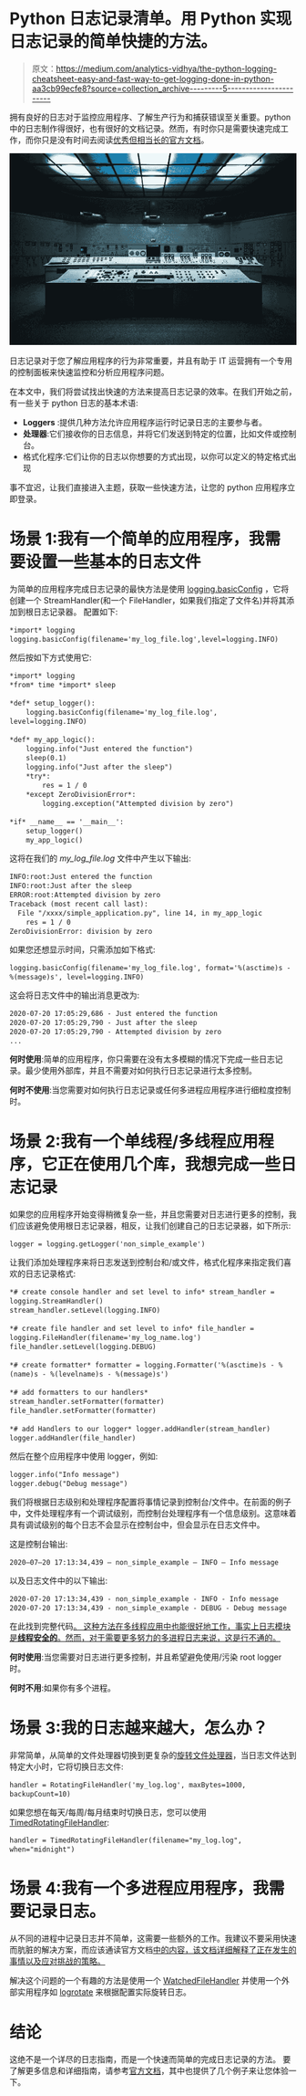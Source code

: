 # Python 日志记录清单。用 Python 实现日志记录的简单快捷的方法。

> 原文：<https://medium.com/analytics-vidhya/the-python-logging-cheatsheet-easy-and-fast-way-to-get-logging-done-in-python-aa3cb99ecfe8?source=collection_archive---------5----------------------->

拥有良好的日志对于监控应用程序、了解生产行为和捕获错误至关重要。python 中的日志制作得很好，也有很好的文档记录。然而，有时你只是需要快速完成工作，而你只是没有时间去阅读[优秀但相当长的官方文档](https://docs.python.org/3/howto/logging.html)。

![](img/a5153bb899b16438fc8c4464b4b3037a.png)

日志记录对于您了解应用程序的行为非常重要，并且有助于 IT 运营拥有一个专用的控制面板来快速监控和分析应用程序问题。

在本文中，我们将尝试找出快速的方法来提高日志记录的效率。在我们开始之前，有一些关于 python 日志的基本术语:

*   **Loggers** :提供几种方法允许应用程序运行时记录日志的主要参与者。
*   **处理器**:它们接收你的日志信息，并将它们发送到特定的位置，比如文件或控制台。
*   格式化程序:它们让你的日志以你想要的方式出现，以你可以定义的特定格式出现

事不宜迟，让我们直接进入主题，获取一些快速方法，让您的 python 应用程序立即登录。

# 场景 1:我有一个简单的应用程序，我需要设置一些基本的日志文件

为简单的应用程序完成日志记录的最快方法是使用 [logging.basicConfig](https://docs.python.org/3/library/logging.html#logging.basicConfig) ，它将创建一个 StreamHandler(和一个 FileHandler，如果我们指定了文件名)并将其添加到根日志记录器。
配置如下:

```
*import* logging
logging.basicConfig(filename='my_log_file.log',level=logging.INFO)
```

然后按如下方式使用它:

```
*import* logging
*from* time *import* sleep

*def* setup_logger():
    logging.basicConfig(filename='my_log_file.log', level=logging.INFO)

*def* my_app_logic():
    logging.info("Just entered the function")
    sleep(0.1)
    logging.info("Just after the sleep")
    *try*:
        res = 1 / 0
    *except ZeroDivisionError*:
        logging.exception("Attempted division by zero")

*if* __name__ == '__main__':
    setup_logger()
    my_app_logic()
```

这将在我们的 *my_log_file.log* 文件中产生以下输出:

```
INFO:root:Just entered the function
INFO:root:Just after the sleep
ERROR:root:Attempted division by zero
Traceback (most recent call last):
  File "/xxxx/simple_application.py", line 14, in my_app_logic
    res = 1 / 0
ZeroDivisionError: division by zero
```

如果您还想显示时间，只需添加如下格式:

```
logging.basicConfig(filename='my_log_file.log', format='%(asctime)s - %(message)s', level=logging.INFO)
```

这会将日志文件中的输出消息更改为:

```
2020-07-20 17:05:29,686 - Just entered the function
2020-07-20 17:05:29,790 - Just after the sleep
2020-07-20 17:05:29,790 - Attempted division by zero
...
```

**何时使用**:简单的应用程序，你只需要在没有太多模糊的情况下完成一些日志记录。最少使用外部库，并且不需要对如何执行日志记录进行太多控制。

**何时不使用**:当您需要对如何执行日志记录或任何多进程应用程序进行细粒度控制时。

# 场景 2:我有一个单线程/多线程应用程序，它正在使用几个库，我想完成一些日志记录

如果您的应用程序开始变得稍微复杂一些，并且您需要对日志进行更多的控制，我们应该避免使用根日志记录器，相反，让我们创建自己的日志记录器，如下所示:

```
logger = logging.getLogger('non_simple_example')
```

让我们添加处理程序来将日志发送到控制台和/或文件，格式化程序来指定我们喜欢的日志记录格式:

```
*# create console handler and set level to info* stream_handler = logging.StreamHandler()
stream_handler.setLevel(logging.INFO)

*# create file handler and set level to info* file_handler = logging.FileHandler(filename='my_log_name.log')
file_handler.setLevel(logging.DEBUG)

*# create formatter* formatter = logging.Formatter('%(asctime)s - %(name)s - %(levelname)s - %(message)s')

*# add formatters to our handlers* stream_handler.setFormatter(formatter)
file_handler.setFormatter(formatter)

*# add Handlers to our logger* logger.addHandler(stream_handler)
logger.addHandler(file_handler)
```

然后在整个应用程序中使用 logger，例如:

```
logger.info("Info message")
logger.debug("Debug message")
```

我们将根据日志级别和处理程序配置将事情记录到控制台/文件中。在前面的例子中，文件处理程序有一个调试级别，而控制台处理程序有一个信息级别。这意味着具有调试级别的每个日志不会显示在控制台中，但会显示在日志文件中。

这是控制台输出:

```
2020–07–20 17:13:34,439 — non_simple_example — INFO — Info message
```

以及日志文件中的以下输出:

```
2020-07-20 17:13:34,439 - non_simple_example - INFO - Info message
2020-07-20 17:13:34,439 - non_simple_example - DEBUG - Debug message
```

在此找到完整代码[。
这种方法在多线程应用中也能很好地工作，事实上日志模块是**线程安全的**。然而，对于需要更多努力的多进程日志来说，这是行不通的。](https://gist.github.com/arocketman/5f9e2043425c57d17676af1407bfe1e1)

**何时使用**:当您需要对日志进行更多控制，并且希望避免使用/污染 root logger 时。

**何时不用**:如果你有多个进程。

# 场景 3:我的日志越来越大，怎么办？

非常简单，从简单的文件处理器切换到更复杂的[旋转文件处理器](https://docs.python.org/3/library/logging.handlers.html#logging.handlers.RotatingFileHandler)，当日志文件达到特定大小时，它将切换日志文件:

```
handler = RotatingFileHandler('my_log.log', maxBytes=1000, backupCount=10)
```

如果您想在每天/每周/每月结束时切换日志，您可以使用[TimedRotatingFileHandler](https://docs.python.org/3/library/logging.handlers.html#logging.handlers.TimedRotatingFileHandler):

```
handler = TimedRotatingFileHandler(filename="my_log.log", when="midnight")
```

# 场景 4:我有一个多进程应用程序，我需要记录日志。

从不同的进程中记录日志并不简单，这需要一些额外的工作。我建议不要采用快速而肮脏的解决方案，而应该通读官方文档[中的内容，该文档详细解释了正在发生的事情以及应对挑战的策略。](https://docs.python.org/3/howto/logging-cookbook.html#logging-to-a-single-file-from-multiple-processes)

解决这个问题的一个有趣的方法是使用一个 [WatchedFileHandler](https://docs.python.org/3/library/logging.handlers.html#watchedfilehandler) 并使用一个外部实用程序如 [logrotate](https://linux.die.net/man/8/logrotate) 来根据配置实际旋转日志。

# 结论

这绝不是一个详尽的日志指南，而是一个快速而简单的完成日志记录的方法。
要了解更多信息和详细指南，请参考[官方文档](https://docs.python.org/3/howto/logging-cookbook.html)，其中也提供了几个例子来让您体验一下。